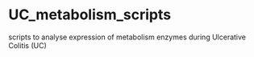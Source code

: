 # UC_metabolism_scripts
scripts to analyse expression of metabolism enzymes during Ulcerative Colitis (UC)
